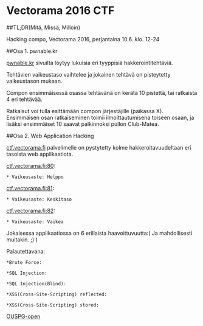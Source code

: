 # Vectorama 2016 CTF

##TL;DR(Mitä, Missä, Milloin)

Hacking compo, Vectorama 2016, perjantaina 10.6. klo. 12-24

##Osa 1. pwnable.kr

[pwnable.kr](http://pwnable.kr/play.php) sivuilta löytyy lukuisia eri tyyppisiä hakkerointitehtäviä. 

Tehtävien vaikeustaso vaihtelee ja jokainen tehtävä on pisteytetty vaikeustason mukaan. 

Compon ensimmäisessä osassa tehtävänä on kerätä 10 pistettä, tai ratkaista 4 eri tehtävää.

Ratkaisut voi tulla esittämään compon järjestäjille (paikassa X). Ensimmäisen osan ratkaiseminen
toimii ilmoittautumisena toiseen osaan, ja lisäksi ensimmäiset 10 saavat palkinnoksi pullon Club-Matea.  


##Osa 2. Web Application Hacking

[ctf.vectorama.fi](ctf.vectorama.fi) palvelimelle on pystytetty kolme hakkeroitavuudeltaan eri tasoista web applikaatiota.

[ctf.vectorama.fi:80](ctf.vectorama.fi:80): 
	
	* Vaikeusaste: Helppo

[ctf.vectorama.fi:81](ctf.vectorama.fi:81): 
	
	* Vaikeusaste: Keskitaso

[ctf.vectorama.fi:82](ctf.vectorama.fi:82): 
	
	* Vaikeusaste: Vaikea

Jokaisessa applikaatiossa on 6 erillaista haavoittuvuutta:( Ja mahdollisesti muitakin. ;) ) 

Palautettavana:

	*Brute Force: 
	
	*SQL Injection:  
	
	*SQL Injection(Blind):
	
	*XSS(Cross-Site-Scripting) reflected:
	
	*XSS(Cross-Site-Scripting) stored:


 [OUSPG-open](https://github.com/ouspg/ouspg-open)
